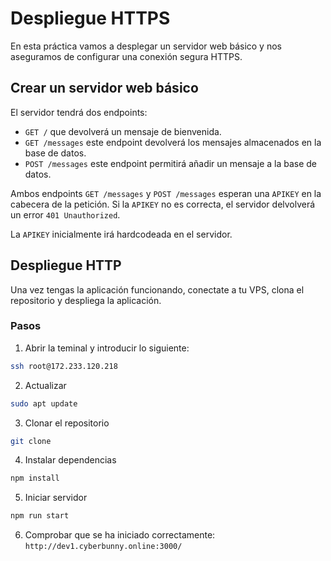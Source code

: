# Despliegue HTTPS

En esta práctica vamos a desplegar un servidor web básico y nos aseguramos de configurar una conexión segura HTTPS.

## Crear un servidor web básico

El servidor tendrá dos endpoints:

- `GET /` que devolverá un mensaje de bienvenida.
- `GET /messages` este endpoint devolverá los mensajes almacenados en la base de datos.
- `POST /messages` este endpoint permitirá añadir un mensaje a la base de datos.

Ambos endpoints `GET /messages` y `POST /messages` esperan una `APIKEY` en la cabecera de la petición. Si la `APIKEY` no es correcta, el servidor delvolverá un error `401 Unauthorized`.

La `APIKEY` inicialmente irá hardcodeada en el servidor.

## Despliegue HTTP

Una vez tengas la aplicación funcionando, conectate a tu VPS, clona el repositorio y despliega la aplicación.

### Pasos

1. Abrir la teminal y introducir lo siguiente:
```bash
ssh root@172.233.120.218
```

2. Actualizar
```bash
sudo apt update
```

3. Clonar el repositorio
```bash
git clone
```

4. Instalar dependencias
```bash
npm install
```

5. Iniciar servidor
```bash
npm run start
```

6. Comprobar que se ha iniciado correctamente:
`http://dev1.cyberbunny.online:3000/`
